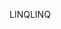 <span data-ttu-id="bb35a-101">LINQ</span><span class="sxs-lookup"><span data-stu-id="bb35a-101">LINQ</span></span>